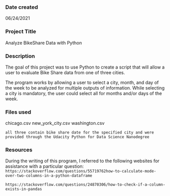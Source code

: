 ### Date created
06/24/2021

### Project Title
Analyze BikeShare Data with Python

### Description
The goal of this project was to use Python to create a script that will allow a user to evaluate Bike Share data from one of three cities.

The program works by allowing a user to select a city, month, and day of the week to be analyzed for multiple outputs of information. While selecting a city is mandatory, the user could select all for months and/or days of the week.

### Files used
chicago.csv
new_york_city.csv
washington.csv

```
all three contain bike share date for the specified city and were provided through the Udacity Python for Data Science Nanodegree
```

### Resources

During the writing of this program, I referred to the following websites for assistance with a particular question:
`https://stackoverflow.com/questions/55719762how-to-calculate-mode-over-two-columns-in-a-python-dataframe`

`https://stackoverflow.com/questions/24870306/how-to-check-if-a-column-exists-in-pandas`

